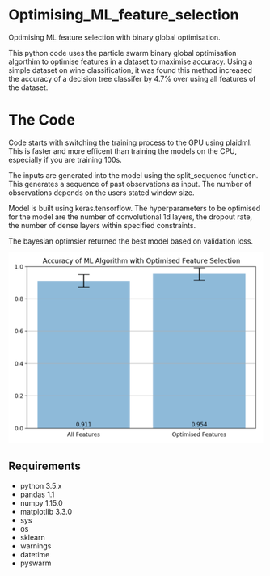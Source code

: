 # Optimising_ML_feature_selection
Optimising ML feature selection with binary global optimisation.

This python code uses the particle swarm binary global optimisation algorthim to optimise features in a dataset to maximise accuracy. Using a simple dataset on wine classification, it was found this method increased the accuracy of a decision tree classifer by 4.7% over using all features of the dataset.


# The Code
Code starts with switching the training process to the GPU using plaidml. This is faster and more efficent than training the models on the CPU, especially if you are training 100s.

The inputs are generated into the model using the split_sequence function. This generates a sequence of past observations as input. The number of observations depends on the users stated window size.

Model is built using keras.tensorflow. The hyperparameters to be optimised for the model are the number of convolutional 1d layers, the dropout rate, the number of dense layers within specified constraints.

The bayesian optimsier returned the best model based on validation loss.

![Test video 1](AccuracyML.png)

## Requirements
* python 3.5.x
* pandas 1.1
* numpy 1.15.0
* matplotlib 3.3.0
* sys
* os
* sklearn
* warnings
* datetime
* pyswarm


